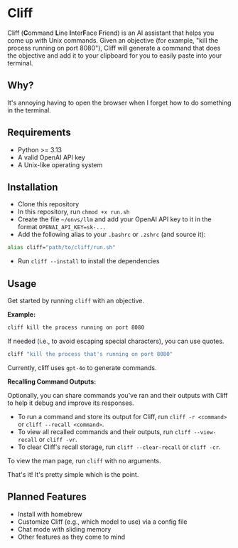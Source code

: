 # Cliff

Cliff (**C**ommand **L**ine **I**nter**F**ace **F**riend) is an AI assistant that helps you come up with Unix commands. Given an objective (for example, "kill the process running on port 8080"), Cliff will generate a command that does the objective and add it to your clipboard for you to easily paste into your terminal.

## Why?

It's annoying having to open the browser when I forget how to do something in the terminal.

## Requirements

- Python >= 3.13
- A valid OpenAI API key
- A Unix-like operating system

## Installation

- Clone this repository
- In this repository, run `chmod +x run.sh`
- Create the file `~/envs/llm` and add your OpenAI API key to it in the format `OPENAI_API_KEY=sk-...`
- Add the following alias to your `.bashrc` or `.zshrc` (and source it):

```bash
alias cliff="path/to/cliff/run.sh"
```

- Run `cliff --install` to install the dependencies

## Usage

Get started by running `cliff` with an objective.

**Example:**

```bash
cliff kill the process running on port 8080
```

If needed (i.e., to avoid escaping special characters), you can use quotes.

```bash
cliff "kill the process that's running on port 8080"
```

Currently, cliff uses `gpt-4o` to generate commands.

**Recalling Command Outputs:**

Optionally, you can share commands you've ran and their outputs with Cliff to help it debug and improve its responses.

- To run a command and store its output for Cliff, run `cliff -r <command>` or `cliff --recall <command>`.
- To view all recalled commands and their outputs, run `cliff --view-recall` or `cliff -vr`.
- To clear Cliff's recall storage, run `cliff --clear-recall` or `cliff -cr`.

To view the man page, run `cliff` with no arguments.

That's it! It's pretty simple which is the point.

## Planned Features

- Install with homebrew
- Customize Cliff (e.g., which model to use) via a config file
- Chat mode with sliding memory
- Other features as they come to mind
